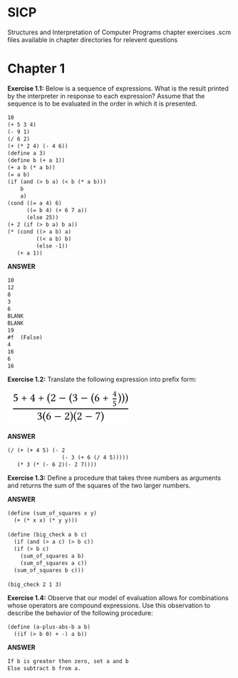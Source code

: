 # SICP
Structures and Interpretation of Computer Programs chapter exercises
.scm files available in chapter directories for relevent questions


<h1> Chapter 1 </h1> 

**Exercise 1.1:** Below is a sequence of expressions. What is the result printed by the interpreter in response to each expression? Assume that the sequence is to be evaluated in the order in which it is presented.

```
10
(+ 5 3 4)
(- 9 1)
(/ 6 2)
(+ (* 2 4) (- 4 6))
(define a 3)
(define b (+ a 1))
(+ a b (* a b))
(= a b)
(if (and (> b a) (< b (* a b)))
    b
    a)
(cond ((= a 4) 6)
      ((= b 4) (+ 6 7 a))
      (else 25))
(+ 2 (if (> b a) b a))
(* (cond ((> a b) a)
         ((< a b) b)
         (else -1))
   (+ a 1))
```

**ANSWER**

```
10
12
8
3
6
BLANK
BLANK
19
#f  (False)
4
16
6
16
```

**Exercise 1.2:** Translate the following expression into prefix form:

![](/images/1_2_exp.png)


**ANSWER**

```
(/ (+ (+ 4 5) (- 2
                 (- 3 (+ 6 (/ 4 5)))))
   (* 3 (* (- 6 2)(- 2 7))))
```
**Exercise 1.3:**  Define a procedure that takes three numbers as arguments and returns the sum of the squares of the two larger numbers.

**ANSWER**

```
(define (sum_of_squares x y)
  (+ (* x x) (* y y)))

(define (big_check a b c) 
  (if (and (> a c) (> b c))
  (if (> b c) 
    (sum_of_squares a b)
    (sum_of_squares a c))
  (sum_of_squares b c)))

(big_check 2 1 3)
```
**Exercise 1.4:** Observe that our model of evaluation allows for combinations whose operators are compound expressions. Use this observation to describe the behavior of the following procedure:

```
(define (a-plus-abs-b a b)
  ((if (> b 0) + -) a b))
```

**ANSWER**

```
If b is greater then zero, set a and b
Else subtract b from a. 
```

